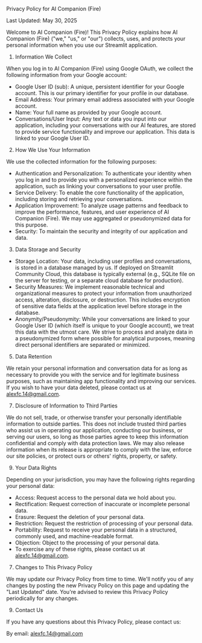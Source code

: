 Privacy Policy for AI Companion (Fire)

Last Updated: May 30, 2025

Welcome to AI Companion (Fire)! This Privacy Policy explains how AI Companion (Fire) ("we," "us," or "our") collects, uses, and protects your personal information when you use our Streamlit application.

1. Information We Collect
   
When you log in to AI Companion (Fire) using Google OAuth, we collect the following information from your Google account:

* Google User ID (sub): A unique, persistent identifier for your Google account. This is our primary identifier for your profile in our database.
* Email Address: Your primary email address associated with your Google account.
* Name: Your full name as provided by your Google account.
* Conversations/User Input: Any text or data you input into our application, including your conversations with our AI features, are stored to provide service functionality and improve our application. This data is linked to your Google User ID.

2. How We Use Your Information
   
We use the collected information for the following purposes:

* Authentication and Personalization: To authenticate your identity when you log in and to provide you with a personalized experience within the application, such as linking your conversations to your user profile.
* Service Delivery: To enable the core functionality of the application, including storing and retrieving your conversations.
* Application Improvement: To analyze usage patterns and feedback to improve the performance, features, and user experience of AI Companion (Fire). We may use aggregated or pseudonymized data for this purpose.
* Security: To maintain the security and integrity of our application and data.

3. Data Storage and Security

* Storage Location: Your data, including user profiles and conversations, is stored in a database managed by us. If deployed on Streamlit Community Cloud, this database is typically external (e.g., SQLite file on the server for testing, or a separate cloud database for production).
* Security Measures: We implement reasonable technical and organizational measures to protect your information from unauthorized access, alteration, disclosure, or destruction. This includes encryption of sensitive data fields at the application level before storage in the database.
* Anonymity/Pseudonymity: While your conversations are linked to your Google User ID (which itself is unique to your Google account), we treat this data with the utmost care. We strive to process and analyze data in a pseudonymized form where possible for analytical purposes, meaning direct personal identifiers are separated or minimized.

5. Data Retention

We retain your personal information and conversation data for as long as necessary to provide you with the service and for legitimate business purposes, such as maintaining app functionality and improving our services. If you wish to have your data deleted, please contact us at alexfc.14@gmail.com.

7. Disclosure of Information to Third Parties

We do not sell, trade, or otherwise transfer your personally identifiable information to outside parties. This does not include trusted third parties who assist us in operating our application, conducting our business, or serving our users, so long as those parties agree to keep this information confidential and comply with data protection laws. We may also release information when its release is appropriate to comply with the law, enforce our site policies, or protect ours or others' rights, property, or safety.

9. Your Data Rights

Depending on your jurisdiction, you may have the following rights regarding your personal data:

* Access: Request access to the personal data we hold about you.
* Rectification: Request correction of inaccurate or incomplete personal data.
* Erasure: Request the deletion of your personal data.
* Restriction: Request the restriction of processing of your personal data.
* Portability: Request to receive your personal data in a structured, commonly used, and machine-readable format.
* Objection: Object to the processing of your personal data.
* To exercise any of these rights, please contact us at alexfc.14@gmail.com.

7. Changes to This Privacy Policy

We may update our Privacy Policy from time to time. We'll notify you of any changes by posting the new Privacy Policy on this page and updating the "Last Updated" date. You're advised to review this Privacy Policy periodically for any changes.

9. Contact Us

If you have any questions about this Privacy Policy, please contact us:

By email: alexfc.14@gmail.com
